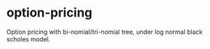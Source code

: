 # option-pricing
Option pricing with bi-nomial/tri-nomial tree, under log normal black scholes model.
